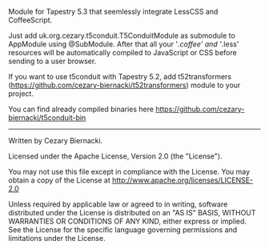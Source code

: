 Module for Tapestry 5.3 that seemlessly integrate LessCSS and CoffeeScript.

Just add uk.org.cezary.t5conduit.T5ConduitModule as submodule to AppModule using @SubModule.
After that all your '*.coffee' and '*.less' resources will be automatically compiled to 
JavaScript or CSS before sending to a user browser. 

If you want to use t5conduit with Tapestry 5.2, add t52transformers (https://github.com/cezary-biernacki/t52transformers) module to your project.

You can find already compiled binaries here
    https://github.com/cezary-biernacki/t5conduit-bin

---
Written by Cezary Biernacki.

Licensed under the Apache License, Version 2.0 (the "License").

You may not use this file except in compliance with the License.
You may obtain a copy of the License at
  http://www.apache.org/licenses/LICENSE-2.0

Unless required by applicable law or agreed to in writing, software
distributed under the License is distributed on an "AS IS" BASIS,
WITHOUT WARRANTIES OR CONDITIONS OF ANY KIND, either express or implied.
See the License for the specific language governing permissions and
limitations under the License.
